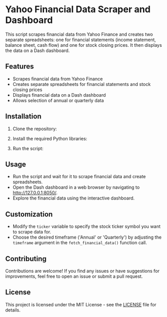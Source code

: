 # Yahoo Financial Data Scraper and Dashboard

This script scrapes financial data from Yahoo Finance and creates two separate spreadsheets: one for financial statements (income statement, balance sheet, cash flow) and one for stock closing prices. It then displays the data on a Dash dashboard.

## Features

- Scrapes financial data from Yahoo Finance
- Creates separate spreadsheets for financial statements and stock closing prices
- Displays financial data on a Dash dashboard
- Allows selection of annual or quarterly data

## Installation

1. Clone the repository:

2. Install the required Python libraries:

3. Run the script:

## Usage

- Run the script and wait for it to scrape financial data and create spreadsheets.
- Open the Dash dashboard in a web browser by navigating to http://127.0.0.1:8050/.
- Explore the financial data using the interactive dashboard.

## Customization

- Modify the `ticker` variable to specify the stock ticker symbol you want to scrape data for.
- Choose the desired timeframe ('Annual' or 'Quarterly') by adjusting the `timeframe` argument in the `fetch_financial_data()` function call.

## Contributing

Contributions are welcome! If you find any issues or have suggestions for improvements, feel free to open an issue or submit a pull request.

## License

This project is licensed under the MIT License - see the [LICENSE](LICENSE) file for details.
